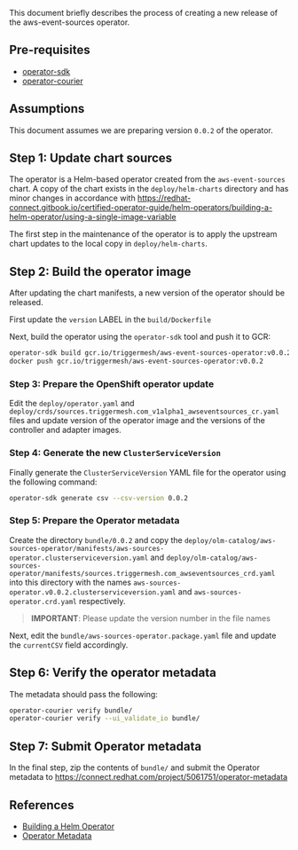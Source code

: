 This document briefly describes the process of creating a new release of the aws-event-sources operator.

## Pre-requisites

- [operator-sdk](https://github.com/operator-framework/operator-sdk/)
- [operator-courier](https://github.com/operator-framework/operator-courier/)

## Assumptions

This document assumes we are preparing version `0.0.2` of the operator.

## Step 1: Update chart sources

The operator is a Helm-based operator created from the `aws-event-sources` chart. A copy of the chart exists in the `deploy/helm-charts` directory and has minor changes in accordance with https://redhat-connect.gitbook.io/certified-operator-guide/helm-operators/building-a-helm-operator/using-a-single-image-variable

The first step in the maintenance of the operator is to apply the upstream chart updates to the local copy in `deploy/helm-charts`.

## Step 2: Build the operator image

After updating the chart manifests, a new version of the operator should be released.

First update the `version` LABEL in the `build/Dockerfile`

Next, build the operator using the `operator-sdk` tool and push it to GCR:

```bash
operator-sdk build gcr.io/triggermesh/aws-event-sources-operator:v0.0.2
docker push gcr.io/triggermesh/aws-event-sources-operator:v0.0.2
```

### Step 3: Prepare the OpenShift operator update

Edit the `deploy/operator.yaml` and `deploy/crds/sources.triggermesh.com_v1alpha1_awseventsources_cr.yaml` files and update version of the operator image and the versions of the controller and adapter images.

### Step 4: Generate the new `ClusterServiceVersion`

Finally generate the `ClusterServiceVersion` YAML file for the operator using the following command:

```bash
operator-sdk generate csv --csv-version 0.0.2
```

### Step 5: Prepare the Operator metadata

Create the directory `bundle/0.0.2` and copy the `deploy/olm-catalog/aws-sources-operator/manifests/aws-sources-operator.clusterserviceversion.yaml` and `deploy/olm-catalog/aws-sources-operator/manifests/sources.triggermesh.com_awseventsources_crd.yaml` into this directory with the names `aws-sources-operator.v0.0.2.clusterserviceversion.yaml` and `aws-sources-operator.crd.yaml` respectively.

> **IMPORTANT**: Please update the version number in the file names

Next, edit the `bundle/aws-sources-operator.package.yaml` file and update the `currentCSV` field accordingly.

## Step 6: Verify the operator metadata

The metadata should pass the following:

```bash
operator-courier verify bundle/
operator-courier verify --ui_validate_io bundle/
```

## Step 7: Submit Operator metadata

In the final step, zip the contents of `bundle/` and submit the Operator metadata to https://connect.redhat.com/project/5061751/operator-metadata

## References

- [Building a Helm Operator](https://redhat-connect.gitbook.io/certified-operator-guide/helm-operators/building-a-helm-operator)
- [Operator Metadata](https://redhat-connect.gitbook.io/certified-operator-guide/ocp-deployment/operator-metadata)
